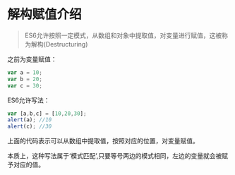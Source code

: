 # 解构赋值介绍
> ES6允许按照一定模式，从数组和对象中提取值，对变量进行赋值，这被称为解构(Destructuring)

之前为变量赋值：
```javascript
var a = 10;
var b = 20;
var c = 30;
```
ES6允许写法：
```javascript
var [a,b,c] = [10,20,30];
alert(a); //10
alert(c); //30
```
上面的代码表示可以从数组中提取值，按照对应的位置，对变量赋值。

本质上，这种写法属于‘模式匹配’,只要等号两边的模式相同，左边的变量就会被赋予对应的值。
